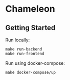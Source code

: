 # Chameleon

## Getting Started

Run locally:

```terminal
make run-backend
make run-frontend
```

Run using docker-compose:

```terminal
make docker-compose/up
```
